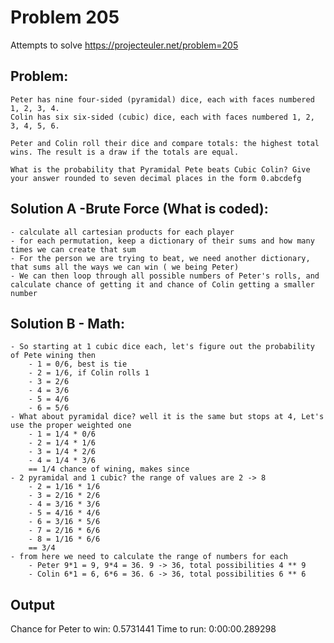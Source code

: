 # Problem 205
Attempts to solve https://projecteuler.net/problem=205
## Problem:
    Peter has nine four-sided (pyramidal) dice, each with faces numbered 1, 2, 3, 4.
    Colin has six six-sided (cubic) dice, each with faces numbered 1, 2, 3, 4, 5, 6.

    Peter and Colin roll their dice and compare totals: the highest total wins. The result is a draw if the totals are equal.

    What is the probability that Pyramidal Pete beats Cubic Colin? Give your answer rounded to seven decimal places in the form 0.abcdefg

## Solution A -Brute Force (What is coded):
    - calculate all cartesian products for each player
    - for each permutation, keep a dictionary of their sums and how many times we can create that sum
    - For the person we are trying to beat, we need another dictionary, that sums all the ways we can win ( we being Peter)
    - We can then loop through all possible numbers of Peter's rolls, and calculate chance of getting it and chance of Colin getting a smaller number

## Solution B - Math:
    - So starting at 1 cubic dice each, let's figure out the probability of Pete wining then
        - 1 = 0/6, best is tie
        - 2 = 1/6, if Colin rolls 1
        - 3 = 2/6
        - 4 = 3/6
        - 5 = 4/6
        - 6 = 5/6
    - What about pyramidal dice? well it is the same but stops at 4, Let's use the proper weighted one
        - 1 = 1/4 * 0/6
        - 2 = 1/4 * 1/6
        - 3 = 1/4 * 2/6
        - 4 = 1/4 * 3/6
        == 1/4 chance of wining, makes since
    - 2 pyramidal and 1 cubic? the range of values are 2 -> 8
        - 2 = 1/16 * 1/6
        - 3 = 2/16 * 2/6
        - 4 = 3/16 * 3/6
        - 5 = 4/16 * 4/6
        - 6 = 3/16 * 5/6
        - 7 = 2/16 * 6/6
        - 8 = 1/16 * 6/6
        == 3/4
    - from here we need to calculate the range of numbers for each
        - Peter 9*1 = 9, 9*4 = 36. 9 -> 36, total possibilities 4 ** 9
        - Colin 6*1 = 6, 6*6 = 36. 6 -> 36, total possibilities 6 ** 6
## Output
 Chance for Peter to win: 0.5731441
 Time to run: 0:00:00.289298
